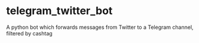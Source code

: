 # telegram_twitter_bot
A python bot which forwards messages from Twitter to a Telegram channel, filtered by cashtag
